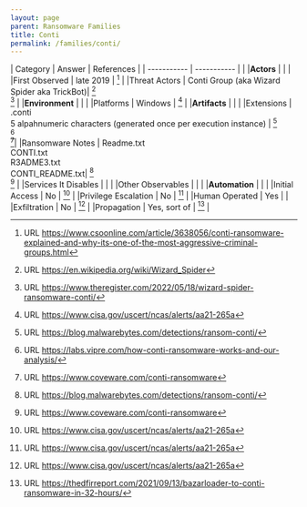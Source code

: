 ```yaml
---
layout: page
parent: Ransomware Families
title: Conti
permalink: /families/conti/
---
```


| Category | Answer | References | 
| ----------- | ----------- | | 
|**Actors** | | |
|First Observed | late 2019 | [^1] |
|Threat Actors | Conti Group (aka Wizard Spider aka TrickBot)| [^2]<br>[^3] |
|**Environment** | | |
|Platforms | Windows | [^4] |
|**Artifacts** | | |
|Extensions | .conti<br>5 alpahnumeric characters (generated once per execution instance) | [^5]<br>[^6]<br>[^7]|
|Ransomware Notes | Readme.txt<br>CONTI.txt<br>R3ADME3.txt<br>CONTI_README.txt| [^5]<br>[^7] |
|Services It Disables | | |
|Other Observables | | |
|**Automation** | | |
|Initial Access | No | [^4] |
|Privilege Escalation | No | [^4] |
|Human Operated | Yes | |
|Exfiltration | No | [^4] |
|Propagation | Yes, sort of | [^8] |


[^1]: URL https://www.csoonline.com/article/3638056/conti-ransomware-explained-and-why-its-one-of-the-most-aggressive-criminal-groups.html
[^2]: URL https://en.wikipedia.org/wiki/Wizard_Spider
[^3]: URL https://www.theregister.com/2022/05/18/wizard-spider-ransomware-conti/
[^4]: URL https://www.cisa.gov/uscert/ncas/alerts/aa21-265a
[^5]: URL https://blog.malwarebytes.com/detections/ransom-conti/
[^6]: URL https://labs.vipre.com/how-conti-ransomware-works-and-our-analysis/
[^7]: URL https://www.coveware.com/conti-ransomware
[^8]: URL https://thedfirreport.com/2021/09/13/bazarloader-to-conti-ransomware-in-32-hours/
